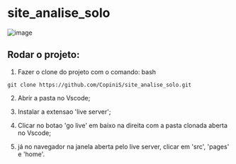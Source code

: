 # site_analise_solo
![image](https://github.com/user-attachments/assets/15f17b9f-3795-4365-bad1-59c301f1d9a3)


## Rodar o projeto:

1. Fazer o clone do projeto com o comando:
bash
```
git clone https://github.com/CopiniS/site_analise_solo.git
```

2. Abrir a pasta no Vscode;

3. Instalar a extensao 'live server';

4. Clicar no botao 'go live' em baixo na direita com a pasta clonada aberta no Vscode;

5. já no navegador na janela aberta pelo live server, clicar em 'src', 'pages' e 'home'.
